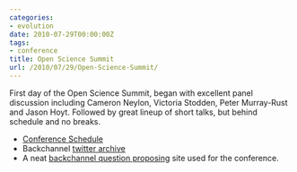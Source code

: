 ```yaml
---
categories:
- evolution
date: 2010-07-29T00:00:00Z
tags:
- conference
title: Open Science Summit
url: /2010/07/29/Open-Science-Summit/
---
```


First day of the Open Science Summit, began with excellent panel
discussion including Cameron Neylon, Victoria Stodden, Peter Murray-Rust
and Jason Hoyt. Followed by great lineup of short talks, but behind
schedule and no breaks.

-   [Conference
    Schedule](http://opensciencesummit.com/schedule/schedule "http://opensciencesummit.com/schedule/schedule")
-   Backchannel [twitter
    archive](http://opensciencefoundation.com/oss2010/ "http://opensciencefoundation.com/oss2010/")
-   A neat [backchannel question
    proposing](http://oss2010.backchan.nl/conferences/view/30 "http://oss2010.backchan.nl/conferences/view/30")
    site used for the conference.

